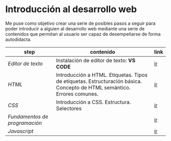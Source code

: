 # Introducción al desarrollo web

Me puse como objetivo crear una serie de posibles pasos a seguir para
poder introducir a alguien al desarrollo web mediante una serie de contenidos que permitan al usuario ser capaz de desempeñarse de forma autodidacta.

| step | contenido | link |
|--|--|--|
|*Editor de texto*|Instalación de editor de texto: **VS CODE**|[ir](./steps/editor-de-texto.md)|
| *HTML* | Introducción a HTML. Etiquetas. Tipos de etiquetas. Estructuración básica. Concepto de HTML semántico. Errores comunes. | [ir](./steps/HTML/HTML.md) |
| *CSS* | Introducción a CSS. Estructura. Selectores | [ir](./steps/CSS/CSS.md) |
| *Fundamentos de programación* |  | [ir](./steps/fundamentos-de-programacion.md) |
| *Javascript* |  | [ir](./steps/Javascript/Javascript.md) |

